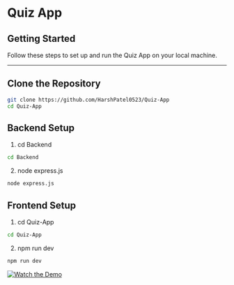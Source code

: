 # Quiz App 
## Getting Started  

Follow these steps to set up and run the Quiz App on your local machine.  

---

## Clone the Repository  

```sh
git clone https://github.com/HarshPatel0523/Quiz-App
cd Quiz-App
```

## Backend Setup

 1. cd Backend
```sh
cd Backend
```
 2. node express.js
```sh
node express.js
```

## Frontend Setup

 1. cd Quiz-App
```sh
cd Quiz-App
```
 2. npm run dev
```sh
npm run dev
```

[![Watch the Demo](https://img.youtube.com/vi/KToVotF11mk/0.jpg)](https://youtu.be/KToVotF11mk)
